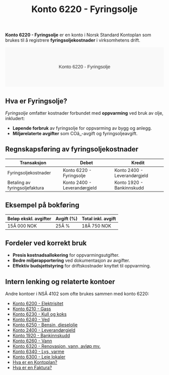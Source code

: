 ﻿---
title: "Konto 6220 - Fyringsolje"
meta_title: "6220-fyringsolje"
meta_description: '**Konto 6220 - Fyringsolje** er en konto i Norsk Standard Kontoplan som brukes til å registrere **fyringsoljekostnader** i virksomhetens drift.'
slug: 6220-fyringsolje
type: blog
layout: pages/single
---

**Konto 6220 - Fyringsolje** er en konto i Norsk Standard Kontoplan som brukes til å registrere **fyringsoljekostnader** i virksomhetens drift.

![Illustrasjon av konto 6220 Fyringsolje](6220-fyringsolje-image.svg)

## Hva er Fyringsolje?

*Fyringsolje* omfatter kostnader forbundet med **oppvarming** ved bruk av olje, inkludert:

* **Løpende forbruk** av fyringsolje for oppvarming av bygg og anlegg.
* **Miljørelaterte avgifter** som COâ‚‚-avgift og fyringsoljeavgift.

## Regnskapsføring av fyringsoljekostnader

| Transaksjon                      | Debet                         | Kredit                       |
|----------------------------------|-------------------------------|------------------------------|
| Fyringsoljekostnader             | Konto 6220 - Fyringsolje      | Konto 2400 - Leverandørgjeld |
| Betaling av fyringsoljefaktura   | Konto 2400 - Leverandørgjeld  | Konto 1920 - Bankinnskudd    |

## Eksempel på bokføring

| Beløp ekskl. avgifter | Avgift (%) | Total inkl. avgift |
|-----------------------|------------|--------------------|
| 15Â 000 NOK            | 25Â %       | 18Â 750 NOK         |

## Fordeler ved korrekt bruk

* **Presis kostnadsallokering** for oppvarmingsutgifter.
* **Bedre miljørapportering** ved dokumentasjon av avgifter.
* **Effektiv budsjettstyring** for driftskostnader knyttet til oppvarming.

## Intern lenking og relaterte kontoer

Andre kontoer i NSÂ 4102 som ofte brukes sammen med konto 6220:

* [Konto 6200 - Elektrisitet](/blogs/kontoplan/6200-elektrisitet "Konto 6200 - Elektrisitet")
* [Konto 6210 - Gass](/blogs/kontoplan/6210-gass "Konto 6210 - Gass")
* [Konto 6230 - Kull og koks](/blogs/kontoplan/6230-kull-koks "Konto 6230 - Kull og koks")
* [Konto 6240 - Ved](/blogs/kontoplan/6240-ved "Konto 6240 - Ved")
* [Konto 6250 - Bensin, dieselolje](/blogs/kontoplan/6250-bensin-dieselolje "Konto 6250 - Bensin, dieselolje")
* [Konto 2400 - Leverandørgjeld](/blogs/kontoplan/2400-leverandorgjeld "Konto 2400 - Leverandørgjeld")
* [Konto 1920 - Bankinnskudd](/blogs/kontoplan/1920-bankinnskudd "Konto 1920 - Bankinnskudd")
* [Konto 6260 - Vann](/blogs/kontoplan/6260-vann "Konto 6260 - Vann")
* [Konto 6320 - Renovasjon, vann, avløp mv.](/blogs/kontoplan/6320-renovasjon-vann-avlop-mv "Konto 6320 - Renovasjon, vann, avløp mv.")
* [Konto 6340 - Lys, varme](/blogs/kontoplan/6340-lys-varme "Konto 6340 - Lys, varme")
* [Konto 6300 - Leie lokaler](/blogs/kontoplan/6300-leie-lokaler "Konto 6300 - Leie lokaler")
* [Hva er en Kontoplan?](/blogs/regnskap/hva-er-kontoplan "Hva er en Kontoplan? Komplett Guide til Kontoplaner i Norsk Regnskap")
* [Hva er en Faktura?](/blogs/regnskap/hva-er-en-faktura "Hva er en Faktura? En Guide til Norske Fakturakrav")






